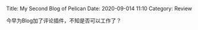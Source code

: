 Title: My Second Blog of Pelican
Date: 2020-09-014 11:10
Category: Review

今早为Blog加了评论插件，不知是否可以工作了？
